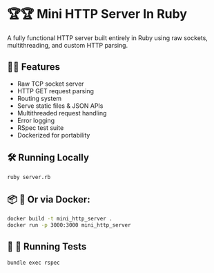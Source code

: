 #  🏆🏆  Mini HTTP Server In Ruby

A fully functional HTTP server built entirely in Ruby using raw sockets, multithreading, and custom HTTP parsing.

## 🚀🚀 Features

- Raw TCP socket server
- HTTP GET request parsing
- Routing system
- Serve static files & JSON APIs
- Multithreaded request handling
- Error logging
- RSpec test suite
- Dockerized for portability

##  🛠 Running Locally

```bash
ruby server.rb
```

## 📦 🐳  Or via Docker:

```bash
docker build -t mini_http_server .
docker run -p 3000:3000 mini_http_server
```

## 📝 🧪 Running Tests

```bash
bundle exec rspec

```